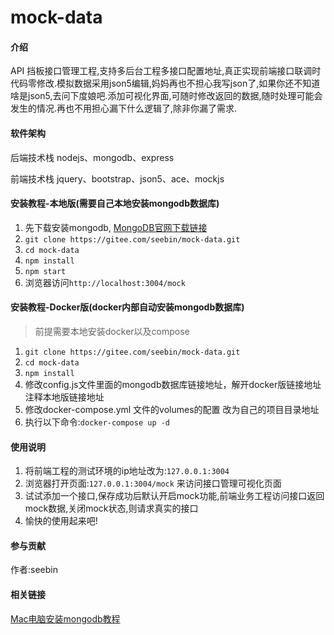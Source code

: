 # mock-data

#### 介绍

API 挡板接口管理工程,支持多后台工程多接口配置地址,真正实现前端接口联调时代码零修改.模拟数据采用json5编辑,妈妈再也不担心我写json了,如果你还不知道啥是json5,去问下度娘吧.添加可视化界面,可随时修改返回的数据,随时处理可能会发生的情况.再也不用担心漏下什么逻辑了,除非你漏了需求.

#### 软件架构

后端技术栈
nodejs、mongodb、express

前端技术栈
jquery、bootstrap、json5、ace、mockjs

#### 安装教程-本地版(需要自己本地安装mongodb数据库)

1. 先下载安装mongodb, [MongoDB官网下载链接](https://www.mongodb.com/download-center/community)
2. `git clone https://gitee.com/seebin/mock-data.git`
3. `cd mock-data`
4. `npm install`
5. `npm start`
6. 浏览器访问`http://localhost:3004/mock`

#### 安装教程-Docker版(docker内部自动安装mongodb数据库)

> 前提需要本地安装docker以及compose

1. `git clone https://gitee.com/seebin/mock-data.git`
2. `cd mock-data`
3. `npm install`
4. 修改config.js文件里面的mongodb数据库链接地址，解开docker版链接地址  注释本地版链接地址
5. 修改docker-compose.yml 文件的volumes的配置 改为自己的项目目录地址
6. 执行以下命令:`docker-compose up -d`

#### 使用说明

1. 将前端工程的测试环境的ip地址改为:`127.0.0.1:3004`
2. 浏览器打开页面:`127.0.0.1:3004/mock` 来访问接口管理可视化页面
3. 试试添加一个接口,保存成功后默认开启mock功能,前端业务工程访问接口返回mock数据,关闭mock状态,则请求真实的接口
4. 愉快的使用起来吧!

#### 参与贡献

作者:seebin

#### 相关链接

[Mac电脑安装mongodb教程](http://note.youdao.com/noteshare?id=ff4b17665bdab2022c67571b716c5be3)
